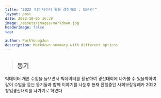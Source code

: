 ```yaml
---
title: "2022 국방 데이터 활용 경진대회 : 오운완!"
layout: post
date: 2022-10-05 16:39
image: /assets/images/markdown.jpg
headerImage: false
tag: 

author: ParkYoungJun
description: Markdown summary with different options
---
```


> ## 동기

빅데이터 개론 수업을 들으면서 빅데이터를 활용하여 경진대회에 나가볼 수 있을까하여 같이 수업을 듣는 동기들과 함께 이야기를 나눈후 현재 진행중인 사회보장유레카 2022 창업경진대회를 나가기로 하였다

> ## 
